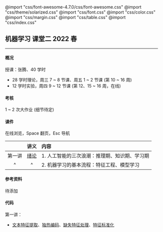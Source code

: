 @import "css/font-awesome-4.7.0/css/font-awesome.css"
@import "css/theme/solarized.css"
@import "css/font.css"
@import "css/color.css"
@import "css/margin.css"
@import "css/table.css"
@import "css/index.css"

## 机器学习 课堂二 2022 春

---

#### 概况

授课：张腾、40 学时

- 28 学时理论，周三 7 ~ 8 节课、周五 1 ~ 2 节课 (第 10 ~ 16 周)
- 12 学时实验，周四 9 ~ 12 节课 (第 12、15 ~ 16 周，在线)

#### 考核

1 ~ 2 次大作业 (细节待定)

#### 课件

在线浏览，Space 翻页，Esc 导航

<div class="threelines outline" markdown=1>

|        |          讲义          | 内容                                          |
| :----: | :--------------------: | :-------------------------------------------- |
| 第一讲 | [绪论](slides/01.html) | 1. 人工智能的三次浪潮：推理期、知识期、学习期 |
|   ^    |           ^            | 2. 机器学习的基本流程：特征工程、模型学习     |

</div>

#### 参考资料

待添加

#### 代码

第一讲：

- [文本特征提取](python/text-feat.ipynb)、[独热编码](python/one-hot-encoding.ipynb)、[缺失特征处理](python/missing-feat.ipynb)、[特征标准化](python/feat-scaler.ipynb)

